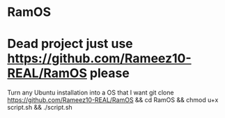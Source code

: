 # RamOS

# Dead project just use https://github.com/Rameez10-REAL/RamOS please



Turn any Ubuntu installation into a OS that I want
git clone https://github.com/Rameez10-REAL/RamOS && cd RamOS && chmod u+x script.sh && ./script.sh
